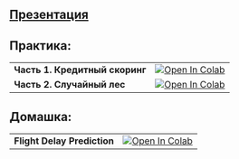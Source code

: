 ## [Презентация](https://docs.google.com/presentation/d/1ljpFEEwfwGZ9KlcPC7Ae5Z2u66zPcKlvAzk4sqkpyMQ/edit?usp=sharing)

## Практика:

| | |
| --- | --- |
| **Часть 1. Кредитный скоринг** | [![Open In Colab](https://colab.research.google.com/assets/colab-badge.svg)](https://colab.research.google.com/drive/1AA99MI0iuZuItw6rsWMRBdzP58N5Aj9X?usp=sharing) |
| **Часть 2. Случайный лес** | [![Open In Colab](https://colab.research.google.com/assets/colab-badge.svg)](https://colab.research.google.com/drive/1pMzxGI6CRwV-dtRoEHXwOJowWadMMA4H?usp=sharing) |

## Домашка:

| | |
| --- | --- |
| **Flight Delay Prediction** | [![Open In Colab](https://colab.research.google.com/assets/colab-badge.svg)](https://colab.research.google.com/drive/1WJqTymbNSzH7YV6G64e6vtsIoTEapV7G?usp=sharing) |

